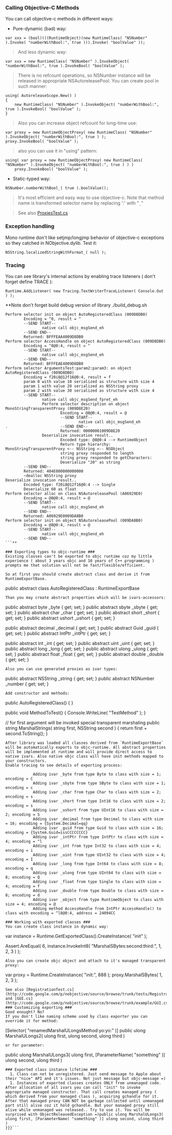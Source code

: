 ### Calling Objective-C Methods ###
You can call objective-c methods in different ways:
  * Pure-dynamic (bad) way:
```
var xxx = (bool)(((RuntimeObject)(new RuntimeClass( "NSNumber" ).Invoke( "numberWithBool:", true ))).Invoke( "boolValue" ));
```
> And less dynamic way:
```
var xxx = new RuntimeClass( "NSNumber" ).InvokeObject( "numberWithBool:", true ).InvokeBool( "boolValue" );
```
> There is no refcount operations, so NSNumber instance will be released in appropriate NSAutoreleasePool. You can create pool in such manner:
```
using( AutoreleaseScope.New() )
{
    new RuntimeClass( "NSNumber" ).InvokeObject( "numberWithBool:", true ).InvokeBool( "boolValue" );
}
```
> Also you can increase object refcount for long-time use:
```
var proxy = new RuntimeObjectProxy( new RuntimeClass( "NSNumber" ).InvokeObject( "numberWithBool:", true ) );
proxy.InvokeBool( "boolValue" );
```
> also you can use it in "using" pattern:
```
using( var proxy = new RuntimeObjectProxy( new RuntimeClass( "NSNumber" ).InvokeObject( "numberWithBool:", true ) ) )
    proxy.InvokeBool( "boolValue" );
```
  * Static-typed way:
```
NSNumber.numberWithBool_( true ).boolValue();
```
> It's most efficient and easy way to use objective-c.
> Note that method name is transformed selector name by replacing ':' with "`_`"

> See also [ProxiesTest.cs](http://code.google.com/p/nobjective/source/browse/trunk/tests/ProxiesTest.cs)
### Exception handling ###
Mono runtime don't like setjmp/longjmp behavior of objective-c exceptions so they catched in NObjective.dylib. Test it:
```
NSString.localizedStringWithFormat_( null );
```
### Tracing ###
You can see library's internal actions by enabling trace listeners ( don't forget define TRACE ):
```
Runtime.AddListener( new Tracing.TextWriterTraceListener( Console.Out ) );
```
**Note don't forget build debug version of library ./build\_debug.sh
```
Perform selector init on object AutoRegisteredClass (009D8DB0)
        Encoding = ^0, result = ^
        --SEND START--
                native call objc_msgSend_eh
        --SEND END--
        Returned: BFFFEAA4009D8DB0
Perform selector AccessHandle on object AutoRegisteredClass (009D8DB0)
        Encoding = ^8@0:4, result = ^
        --SEND START--
                native call objc_msgSend_eh
        --SEND END--
        Returned: BFFFEAE4009D8DB0
Perform selector ArgumentsTest:param2:param3: on object AutoRegisteredClass (009D8DB0)
        Encoding = f20i8@12f16@0:4, result = f
        param 0 with value 10 serialized as structure with size 4
        param 1 with value 20 serialized as NSString proxy
        param 2 with value 30 serialized as structure with size 4
        --SEND START--
                native call objc_msgSend_fpret_eh
                Perform selector description on object MonoStringTransparentProxy (009D8E20)
                        Encoding = @8@0:4, result = @
                        --SEND START--
                                native call objc_msgSend_eh
.                       --SEND END--
                        Returned: 00000001009D8E20
                Deserialize invocation result..
                        Encoded type: @8@0:4 --> RuntimeObject
                        Return type hierarchy: MonoStringTransparentProxy <-- NSString <-- NSObject
                        string proxy responded to length
                        string proxy responded to getCharacters:
                        Deserialize "20" as string
        --SEND END--
        Returned: 404E000000000000
        ~dealloc NSString proxy
Deserialize invocation result..
        Encoded type: f20i8@12f16@0:4 --> Single
        Deserialize 60 as float
Perform selector alloc on class NSAutoreleasePool (A06929E0)
        Encoding = @8@0:4, result = @
        --SEND START--
                native call objc_msgSend_eh
        --SEND END--
        Returned: A06929E0009DA8B0
Perform selector init on object NSAutoreleasePool (009DA8B0)
        Encoding = @8@0:4, result = @
        --SEND START--
                native call objc_msgSend_eh
        --SEND END--
```**

### Exporting types to objc-runtime ###
Existing classes can't be exported to objc runtime coz my little experience ( about 3 years objc and 10 years of C++ programming ) prompts me that solution will not be fast/flexible/efficient.

So at first you should create abstract class and derive it from RuntimeExportBase.
```
public abstract class AutoRegisteredClass : RuntimeExportBase
```
Than you may create abstract properties which will be ivars-accessors:
```
public abstract byte _byte { get; set; }
public abstract sbyte _sbyte { get; set; }
public abstract char _char { get; set; }
public abstract short _short { get; set; }
public abstract ushort _ushort { get; set; }

public abstract decimal _decimal { get; set; }
public abstract Guid _guid { get; set; }
public abstract IntPtr _intPtr { get; set; }

public abstract int _int { get; set; }
public abstract uint _uint { get; set; }
public abstract long _long { get; set; }
public abstract ulong _ulong { get; set; }
public abstract float _float { get; set; }
public abstract double _double { get; set; }
```
Also you can use generated proxies as ivar types:
```
public abstract NSString _string { get; set; }
public abstract NSNumber _number { get; set; }
```
Add constructor and methods:
```
public AutoRegisteredClass()
{
}

public void MethodToTest()
{
    Console.WriteLine( "TestMethod" );
}

// for first argument will be invoked special transparent marshaling
public string MarshalStrings( string first, NSString second )
{
    return first + second.ToString();
}
```
After library was loaded all classes derived from `RuntimeExportBase` will be automatically exports to objc-runtime. All abstract properties will be implemented at runtime and will provide direct access to native ivars. Also native objc class will have init methods mapped to your constructors.
Enable tracing to see details of exporting process:
```
                Adding ivar _byte from type Byte to class with size = 1; encoding = C
                Adding ivar _sbyte from type SByte to class with size = 1; encoding = c
                Adding ivar _char from type Char to class with size = 2; encoding = s
                Adding ivar _short from type Int16 to class with size = 2; encoding = s
                Adding ivar _ushort from type UInt16 to class with size = 2; encoding = S
                Adding ivar _decimal from type Decimal to class with size = 16; encoding = {System.Decimal=qq}
                Adding ivar _guid from type Guid to class with size = 16; encoding = {System.Guid=issCCCCCCCC}
                Adding ivar _intPtr from type IntPtr to class with size = 4; encoding = ^l
                Adding ivar _int from type Int32 to class with size = 4; encoding = i
                Adding ivar _uint from type UInt32 to class with size = 4; encoding = I
                Adding ivar _long from type Int64 to class with size = 8; encoding = q
                Adding ivar _ulong from type UInt64 to class with size = 8; encoding = Q
                Adding ivar _float from type Single to class with size = 4; encoding = f
                Adding ivar _double from type Double to class with size = 8; encoding = d
                Adding ivar _object from type RuntimeObject to class with size = 4; encoding = @
                Adding method AccessHandle from IntPtr AccessHandle() to class with encoding = ^l8@0:4, address = 24094CC
```
### Working with exported classes ###
You can create class instance in dynamic way:
```
var instance = Runtime.GetExportedClass<AutoRegisteredClass>().CreateInstance( "init" );

Assert.AreEqual( 6, instance.InvokeInt8( "MarshalSBytes:second:third:", 1, 2, 3 ) );
```
Also you can create objc object and attach to it's managed transparent proxy:
```
var proxy = Runtime.CreateInstance<AutoRegisteredClass>( "init:", 888 );
proxy.MarshalSBytes( 1, 2, 3 );
```
See also [RegistrationTest.cs](http://code.google.com/p/nobjective/source/browse/trunk/tests/RegistrationTest.cs) and [GUI.cs](http://code.google.com/p/nobjective/source/browse/trunk/example/GUI.cs)
### Customizing exporting ###
Good enought? No?
If you don't like naming scheme used by class exporter you can override it for method:
```
[Selector( "renamedMarshalULongsMethod:yo:yo:" )]
public ulong MarshalULongs2( ulong first, ulong second, ulong third )
```
or for parameter:
```
public ulong MarshalULongs3( ulong first, [ParameterName( "something" )] ulong second, ulong third )
```
### Exported class instance lifetime ###
  1. Class can not be unregistered. Just send message to Apple about their "nice" API and it's issues. Not just message but objc-message =)
  1. Instances of exported classes creates ONLY from unmanaged code. After allocation of all ivars you can call "init" to invoke appropriate managed constructor. That call creates managed proxy ( which derived from your managed class ), acquiring gchandle for it. After that managed proxy CAN NOT be garbage collected until unmanaged part still alive coz it hold gchandle. But your managed proxy still alive while unmanaged was released.. Try to use it. You will be surprised with ObjectReleasedException =)public ulong MarshalULongs3( ulong first, [ParameterName( "something" )] ulong second, ulong third )
}}}```